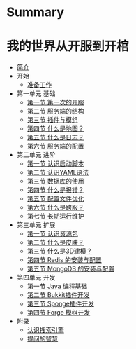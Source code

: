 # Summary
# 我的世界从开服到开棺

* [简介](README.md)
* 开始
  * [准备工作](Preparation.md)
* 第一单元 基础
  * [第一节 第一次的开服](First.md)
  * [第二节 服务端的结构](Structure.md)
  * [第三节 插件与模组](PluginAndMod.md)
  * [第四节 什么是地图？](Map.md)
  * [第五节 什么是日志？](Log.md)
  * [第六节 服务端的配置](ServerConf.md)
* 第二单元 进阶
  * [第一节 认识启动脚本](RunScript.md)
  * [第二节 认识YAML语法](Yaml.md)
  * [第三节 数据库的使用](Sql.md)
  * [第四节 什么是报错？](WhatsError.md)
  * [第五节 配置文件优化](Optimization.md)
  * [第六节 什么是跨服？](Bungee.md)
  * [第七节 长期运行维护](Maintain.md)
* 第三单元 扩展
  * [第一节 认识资源包](Texture.md)
  * [第二节 什么是皮肤？](Skin.md)
  * [第三节 什么是3D建模？](Model.md)
  * [第四节 Redis 的安装与配置](Redis.md)
  * [第五节 MongoDB 的安装与配置](MongoDB.md)
* 第四单元 开发
  * [第一节  Java 编程基础](Java.md)
  * [第二节 Bukkit插件开发](BukkitDev.md)
  * [第三节 Sponge插件开发](SpongeDev.md)
  * [第四节 Forge 模组开发](ForgeDev.md)
* 附录
  * [认识搜索引擎](SearchEngine.md)
  * [提问的智慧](How-To-Ask-Questions-The-Smart-Way.md)
